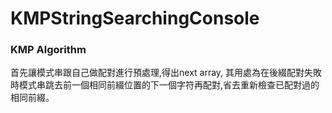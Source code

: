 # KMPStringSearchingConsole

<h3>KMP Algorithm</h3>

<p>
首先讓模式串跟自己做配對進行預處理,得出next array, 其用處為在後綴配對失敗時模式串跳去前一個相同前綴位置的下一個字符再配對,省去重新檢查已配對過的相同前綴。
</p>
